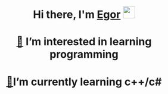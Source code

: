 <h1 align="center">Hi there, I'm <a href="https://vk.com/voodoomagic8" target="_blank">Egor</a> 
<img src="https://github.com/blackcater/blackcater/raw/main/images/Hi.gif" height="32"/></h1>
<h1 align="center"><a href="https://www.youtube.com/watch?v=dQw4w9WgXcQ" target="_blank">👀</a> I’m interested in learning programming
<h1 align="center"><a href="https://www.youtube.com/watch?v=dQw4w9WgXcQ" target="_blank">🌱</a>I’m currently learning с++/c#
<!---
VooDooMagicXs/VooDooMagicXs is a ✨ special ✨ repository because its `README.md` (this file) appears on your GitHub profile.
You can click the Preview link to take a look at your changes.
--->
